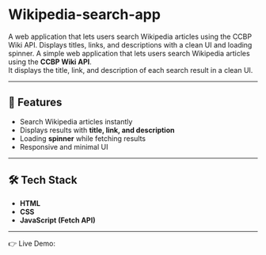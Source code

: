 # Wikipedia-search-app
A web application that lets users search Wikipedia articles using the CCBP Wiki API. Displays titles, links, and descriptions with a clean UI and loading spinner.
A simple web application that lets users search Wikipedia articles using the **CCBP Wiki API**.  
It displays the title, link, and description of each search result in a clean UI.

---

## 🚀 Features
- Search Wikipedia articles instantly
- Displays results with **title, link, and description**
- Loading **spinner** while fetching results
- Responsive and minimal UI

---

## 🛠️ Tech Stack
- **HTML**
- **CSS**
- **JavaScript (Fetch API)**

---

👉 Live Demo: 
